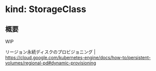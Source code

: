 # kind: StorageClass

## 概要

WIP

リージョン永続ディスクのプロビジョニング | https://cloud.google.com/kubernetes-engine/docs/how-to/persistent-volumes/regional-pd#dynamic-provisioning